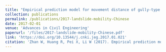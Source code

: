 ```yaml
---
title: "Empirical prediction model for movement distance of gully-type rock avalanches"
collection: publications
permalink: /publications/2017-landslide-mobility-Chinese
date: 2017-02-01
venue: 'Advances in Civil Engineering'
paperurl: '/files/2017-landslide-mobility-Chinese.pdf'
link: 'https://doi.org/10.13544/j.cnki.jeg.2017.01.021'
citation: 'Zhan W, Huang R, Pei X, Li W (2017). Empirical prediction model for movement distance of gully-type rock avalanches. Journal of Engineering Geology, 25 (1): 154-163. (in Chinese)'
---
```

